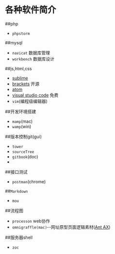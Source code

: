 # 各种软件简介

##php
* `phpstorm`

##mysql
* `navicat` 数据库管理
* `workbench` 数据库设计

##js,html,css
* [sublime](http://www.sublimetext.com/)
* [brackets](http://brackets.io/) 开源
* [atom](https://atom.io/)
* [visual studio code](https://code.visualstudio.com/?utm_expid=101350005-27.GqBWbOBuSRqlazQC_nNSRg.0) 免费
* `vim`(编程级编辑器)

##开发环境搭建
* `mamp`(mac)
* `wamp`(win)

##版本控制git(gui)
* `tower`
* `sourceTree`
* `gitbook`(doc)
* 

##接口测试
* `postman`(chrome)

##`Markdown`
* `mou`

##流程图
* `processon` web协作
* `omnigraffle(mac)`--网址原型页面逻辑素材([Ant AX](http://ux.ant.design/))

##服务器shell
* `zoc`
